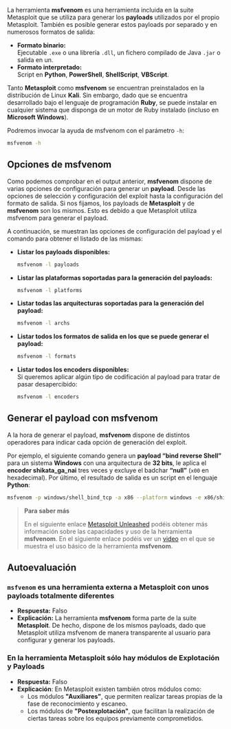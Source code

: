La herramienta **msfvenom** es una herramienta incluida en la suite Metasploit que se utiliza para generar los **payloads** utilizados por el propio Metasploit. También es posible generar estos payloads por separado y en numerosos formatos de salida:

- **Formato binario:**  
  Ejecutable `.exe` o una librería `.dll`, un fichero compilado de Java `.jar` o salida en un.  
- **Formato interpretado:**  
  Script en **Python**, **PowerShell**, **ShellScript**, **VBScript**.

Tanto **Metasploit** como **msfvenom** se encuentran preinstalados en la distribución de Linux **Kali**. Sin embargo, dado que se encuentra desarrollado bajo el lenguaje de programación **Ruby**, se puede instalar en cualquier sistema que disponga de un motor de Ruby instalado (incluso en **Microsoft Windows**).

Podremos invocar la ayuda de msfvenom con el parámetro `-h`:

```bash
msfvenom -h
```

## Opciones de msfvenom

Como podemos comprobar en el output anterior, **msfvenom** dispone de varias opciones de configuración para generar un **payload**. Desde las opciones de selección y configuración del exploit hasta la configuración del formato de salida. Si nos fijamos, los payloads de **Metasploit** y de **msfvenom** son los mismos. Esto es debido a que Metasploit utiliza msfvenom para generar el payload.

A continuación, se muestran las opciones de configuración del payload y el comando para obtener el listado de las mismas:

- **Listar los payloads disponibles:**
    ```bash
    msfvenom -l payloads
    ```

- **Listar las plataformas soportadas para la generación del payloads:**
    ```bash
    msfvenom -l platforms
    ```

- **Listar todas las arquitecturas soportadas para la generación del payload:**
    ```bash
    msfvenom -l archs
    ```

- **Listar todos los formatos de salida en los que se puede generar el payload:**
    ```bash
    msfvenom -l formats
    ```

- **Listar todos los encoders disponibles:**  
  Si queremos aplicar algún tipo de codificación al payload para tratar de pasar desapercibido:  
    ```bash
    msfvenom -l encoders
    ```

## Generar el payload con msfvenom

A la hora de generar el payload, **msfvenom** dispone de distintos operadores para indicar cada opción de generación del exploit.  

Por ejemplo, el siguiente comando genera un **payload “bind reverse Shell”** para un sistema **Windows** con una arquitectura de **32 bits**, le aplica el **encoder shikata_ga_nai** tres veces y excluye el badchar **“null”** (`x00` en hexadecimal). Por último, el resultado de salida es un script en el lenguaje **Python**:

```bash
msfvenom -p windows/shell_bind_tcp -a x86 --platform windows -e x86/shikata_ga_nai -i 3 -b "\x00" -f python
```

> **Para saber más**
> 
> En el siguiente enlace [Metasploit Unleashed](https://www.offsec.com/metasploit-unleashed/msfvenom/) podéis obtener más información sobre las capacidades y uso de la herramienta **msfvenom**.
> En el siguiente enlace podéis ver un [video](https://www.youtube.com/watch?v=7g0NH1WbD8Y) en el que se muestra el uso básico de la herramienta **msfvenom**.


## **Autoevaluación**

### `msfvenom` es una herramienta externa a Metasploit con unos payloads totalmente diferentes

- **Respuesta:** Falso
- **Explicación:** La herramienta **msfvenom** forma parte de la suite **Metasploit**. De hecho, dispone de los mismos payloads, dado que Metasploit utiliza msfvenom de manera transparente al usuario para configurar y generar los payloads.

### En la herramienta Metasploit sólo hay módulos de Explotación y Payloads
- **Respuesta:** Falso
- **Explicación**: En Metasploit existen también otros módulos como:
	- Los módulos **"Auxiliares"**, que permiten realizar tareas propias de la fase de reconocimiento y escaneo.
	- Los módulos de **"Postexplotación"**, que facilitan la realización de ciertas tareas sobre los equipos previamente comprometidos.
